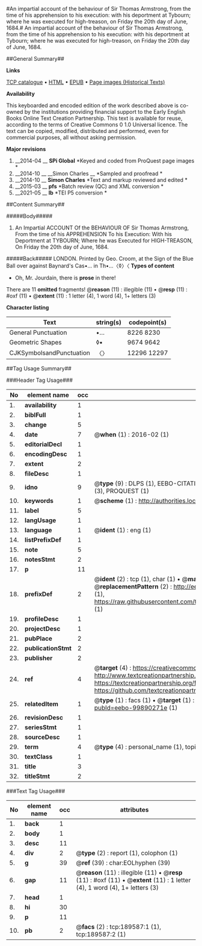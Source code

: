 #An impartial account of the behaviour of Sir Thomas Armstrong, from the time of his apprehension to his execution: with his deportment at Tybourn; where he was executed for high-treason, on Friday the 20th day of June, 1684.#
An impartial account of the behaviour of Sir Thomas Armstrong, from the time of his apprehension to his execution: with his deportment at Tybourn; where he was executed for high-treason, on Friday the 20th day of June, 1684.

##General Summary##

**Links**

[TCP catalogue](http://www.ota.ox.ac.uk/tcp/)  • 
[HTML](http://tei.it.ox.ac.uk/tcp/Texts-HTML/free/B24/B24564.html)  • 
[EPUB](http://tei.it.ox.ac.uk/tcp/Texts-EPUB/free/B24/B24564.epub) • 
[Page images (Historical Texts)](https://historicaltexts.jisc.ac.uk/eebo-99890271e)

**Availability**

This keyboarded and encoded edition of the work described above is co-owned by the
    institutions providing financial support to the Early English Books Online Text Creation
    Partnership. This text is available for reuse, according to the terms of  Creative Commons 0 1.0 Universal
    licence. The text can be copied, modified, distributed and performed, even for commercial
    purposes, all without asking permission.

**Major revisions**

1. __2014-04 __ __SPi Global__ *Keyed and coded from ProQuest page images *
1. __2014-10 __ __Simon Charles __ *Sampled and proofread *
1. __2014-10 __ __Simon Charles__ *Text and markup reviewed and edited *
1. __2015-03 __ __pfs__ *Batch review (QC) and XML conversion *
1. __2021-05 __ __lb__ *TEI P5 conversion *

##Content Summary##

#####Body#####

1. An Impartial ACCOUNT Of the BEHAVIOUR OF Sir Thomas Armstrong, From the time of his APPREHENSION To his Execution: With his Deportment at TYBOURN; Where he was Executed for HIGH-TREASON, On Friday the 20th day of June, 1684.

#####Back#####
LONDON. Printed by Geo. Croom, at the Sign of the Blue Ball over against Baynard's Cas•… in Th•…〈◊〉〈
**Types of content**

  * Oh, Mr. Jourdain, there is **prose** in there!

There are 11 **omitted** fragments! 
 @__reason__ (11) : illegible (11)  •  @__resp__ (11) : #oxf (11)  •  @__extent__ (11) : 1 letter (4), 1 word (4), 1+ letters (3)

**Character listing**


|Text|string(s)|codepoint(s)|
|---|---|---|
|General Punctuation|•…|8226 8230|
|Geometric Shapes|◊▪|9674 9642|
|CJKSymbolsandPunctuation|〈〉|12296 12297|

##Tag Usage Summary##

###Header Tag Usage###

|No|element name|occ|attributes|
|---|---|---|---|
|1.|__availability__|1||
|2.|__biblFull__|1||
|3.|__change__|5||
|4.|__date__|7| @__when__ (1) : 2016-02 (1)|
|5.|__editorialDecl__|1||
|6.|__encodingDesc__|1||
|7.|__extent__|2||
|8.|__fileDesc__|1||
|9.|__idno__|9| @__type__ (9) : DLPS (1), EEBO-CITATION (1), VID (1), EEBO-PROQUEST (1), OCLC (1), STC (3), PROQUEST (1)|
|10.|__keywords__|1| @__scheme__ (1) : http://authorities.loc.gov/ (1)|
|11.|__label__|5||
|12.|__langUsage__|1||
|13.|__language__|1| @__ident__ (1) : eng (1)|
|14.|__listPrefixDef__|1||
|15.|__note__|5||
|16.|__notesStmt__|2||
|17.|__p__|11||
|18.|__prefixDef__|2| @__ident__ (2) : tcp (1), char (1)  •  @__matchPattern__ (2) : ([0-9\-]+):([0-9IVX]+) (1), (.+) (1)  •  @__replacementPattern__ (2) : http://eebo.chadwyck.com/downloadtiff?vid=$1&page=$2 (1), https://raw.githubusercontent.com/textcreationpartnership/Texts/master/tcpchars.xml#$1 (1)|
|19.|__profileDesc__|1||
|20.|__projectDesc__|1||
|21.|__pubPlace__|2||
|22.|__publicationStmt__|2||
|23.|__publisher__|2||
|24.|__ref__|4| @__target__ (4) : https://creativecommons.org/publicdomain/zero/1.0/ (1), http://www.textcreationpartnership.org/docs/. (1), https://textcreationpartnership.org/faq/#faq05 (1), https://github.com/textcreationpartnership (1)|
|25.|__relatedItem__|1| @__type__ (1) : facs (1)  •  @__target__ (1) : https://data.historicaltexts.jisc.ac.uk/view?pubId=eebo-99890271e (1)|
|26.|__revisionDesc__|1||
|27.|__seriesStmt__|1||
|28.|__sourceDesc__|1||
|29.|__term__|4| @__type__ (4) : personal_name (1), topical_term (2), geographic_name (1)|
|30.|__textClass__|1||
|31.|__title__|3||
|32.|__titleStmt__|2||


###Text Tag Usage###

|No|element name|occ|attributes|
|---|---|---|---|
|1.|__back__|1||
|2.|__body__|1||
|3.|__desc__|11||
|4.|__div__|2| @__type__ (2) : report (1), colophon (1)|
|5.|__g__|39| @__ref__ (39) : char:EOLhyphen (39)|
|6.|__gap__|11| @__reason__ (11) : illegible (11)  •  @__resp__ (11) : #oxf (11)  •  @__extent__ (11) : 1 letter (4), 1 word (4), 1+ letters (3)|
|7.|__head__|1||
|8.|__hi__|30||
|9.|__p__|11||
|10.|__pb__|2| @__facs__ (2) : tcp:189587:1 (1), tcp:189587:2 (1)|
